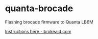 # quanta-brocade
Flashing brocade firmware to Quanta LB6M

[Instructions here - brokeaid.com](http://brokeaid.com/)